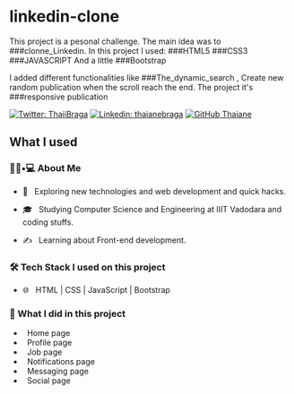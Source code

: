 # linkedin-clone

This project is a pesonal challenge. The main idea was to ###clonne_Linkedin.
In this project I used:
###HTML5
###CSS3
###JAVASCRIPT
And a little ###Bootstrap



I added different functionalities like ###The_dynamic_search , Create new random publication when the scroll reach the end. The project it's ###responsive  publication

[![Twitter: ThaiiBraga](https://img.shields.io/twitter/follow/ThaiiBraga?style=social)](https://twitter.com/ThaiiBraga)
[![Linkedin: thaianebraga](https://img.shields.io/badge/-thaianebraga-blue?style=flat-square&logo=Linkedin&logoColor=white&link=https://www.linkedin.com/in/thaianebraga/)](https://www.linkedin.com/in/thaianebraga/)
[![GitHub Thaiane](https://img.shields.io/github/followers/thaiane?label=follow&style=social)](https://github.com/Thaiane)
## What I used

<h3> 👨🏻•💻 About Me </h3>



- 🤔 &nbsp; Exploring new technologies and web development and quick hacks.

- 🎓 &nbsp; Studying Computer Science and Engineering at IIIT Vadodara and coding stuffs.

- ✍️ &nbsp; Learning about Front-end development.



<h3>🛠 Tech Stack I used on this project </h3>

- 🌐 &nbsp; HTML | CSS | JavaScript | Bootstrap 


<h3>🌱 What I did in this project </h3>

- &nbsp; Home page
- &nbsp; Profile page
- &nbsp; Job page
- &nbsp; Notifications page
- &nbsp; Messaging page
- &nbsp; Social page

